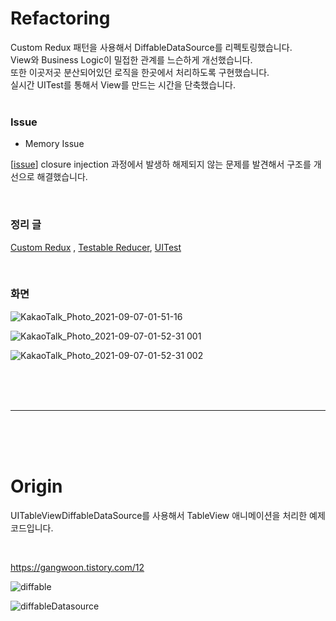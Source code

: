 # Refactoring
Custom Redux 패턴을 사용해서 DiffableDataSource를 리펙토링했습니다.
<br>
View와 Business Logic이 밀접한 관계를 느슨하게 개선했습니다.
<br>
또한 이곳저곳 분산되어있던 로직을 한곳에서 처리하도록 구현했습니다.
<br>
실시간 UITest를 통해서 View를 만드는 시간을 단축했습니다.
<br>
<br>

### Issue
- Memory Issue


[[issue](https://github.com/GangWoon/DiffableDataSource/issues/4)] closure injection 과정에서 발생하 해제되지 않는 문제를 발견해서 구조를 개선으로 해결했습니다. 

<br>

###  정리 글
[Custom Redux](https://gangwoon.tistory.com/23) , [Testable Reducer](https://gangwoon.tistory.com/25?category=787046), [UITest](https://gangwoon.tistory.com/24?category=787046)

<br>

### 화면
![KakaoTalk_Photo_2021-09-07-01-51-16](https://user-images.githubusercontent.com/48466830/132246766-8e41219f-37a2-40c8-a877-c292e5bc04ae.gif)

![KakaoTalk_Photo_2021-09-07-01-52-31 001](https://user-images.githubusercontent.com/48466830/132246775-89026824-9d56-4567-a731-f106f0f9ddb9.gif)

![KakaoTalk_Photo_2021-09-07-01-52-31 002](https://user-images.githubusercontent.com/48466830/132246782-684dc89a-8fcc-446c-8c28-5507607e26e6.gif)

<br>
<br>
<br>

--- 
<br>
<br>
<br>

# Origin 
UITableViewDiffableDataSource를 사용해서 TableView 애니메이션을 처리한 예제 코드입니다.

<br>

https://gangwoon.tistory.com/12

![diffable](https://user-images.githubusercontent.com/48466830/91635240-c0f80c00-ea31-11ea-90e6-04c89e4683fd.gif)

![diffableDatasource](https://user-images.githubusercontent.com/48466830/91635238-bdfd1b80-ea31-11ea-8139-7048b70d916d.gif)

